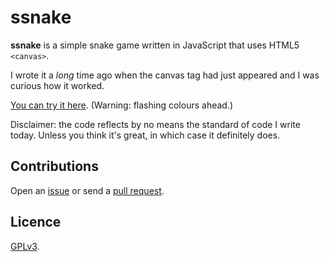 # ssnake

**ssnake** is a simple snake game written in JavaScript that uses HTML5 `<canvas>`. 

I wrote it a *long* time ago when the canvas tag had just appeared and I was curious how it worked. 

[You can try it here](http://crdx.github.io/ssnake). (Warning: flashing colours ahead.)

Disclaimer: the code reflects by no means the standard of code I write today. Unless you think it's great, in which case it definitely does.

## Contributions

Open an [issue](https://github.com/crdx/ssnake/issues) or send a [pull request](https://github.com/crdx/ssnake/pulls).

## Licence

[GPLv3](LICENCE).

